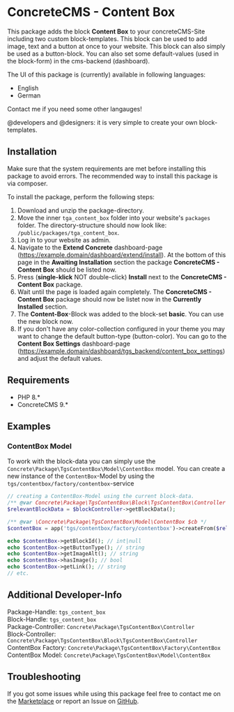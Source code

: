 # ConcreteCMS - Content Box
This package adds the block **Content Box** to your concreteCMS-Site including two custom block-templates.
This block can be used to add image, text and a button at once to your website. This block can also simply be used as 
a button-block. You can also set some default-values (used in the block-form) in the cms-backend (dashboard).

The UI of this package is (currently) available in following languages:
* English
* German

Contact me if you need some other langauges!

@developers and @designers: it is very simple to create your own block-templates. 

## Installation
Make sure that the system requirements are met before installing this package to avoid errors.
The recommended way to install this package is via composer.

To install the package, perform the following steps:
1. Download and unzip the package-directory.
2. Move the inner `tga_content_box` folder into your website's `packages` folder.
   The directory-structure should now look like: `/public/packages/tga_content_box`.
3. Log in to your website as admin.
4. Navigate to the **Extend Concrete** dashboard-page (https://example.domain/dashboard/extend/install).
   At the bottom of this page in the **Awaiting Installation** section the package **ConcreteCMS - Content Box**
   should be listed now. 
5. Press (**single-klick** NOT double-click) **Install** next to the **ConcreteCMS - Content Box** package. 
6. Wait until the page is loaded again completely. The **ConcreteCMS - Content Box** package should now be listet now
   in the **Currently Installed** section.
7. The **Content-Box**-Block was added to the block-set **basic**. You can use the new block now.
8. If you don't have any color-collection configured in your theme you may want to change the
   default button-type (button-color). You can go to the **Content Box Settings**
   dashboard-page (https://example.domain/dashboard/tgs_backend/content_box_settings) and adjust the default values.

## Requirements
* PHP 8.*
* ConcreteCMS 9.*

## Examples
### ContentBox Model
To work with the block-data you can simply use the `Concrete\Package\TgsContentBox\Model\ContentBox` model.
You can create a new instance of the `ContentBox`-Model by using the `tgs/contentbox/factory/contentbox`-service
```php
// creating a ContentBox-Model using the current block-data.
/** @var Concrete\Package\TgsContentBox\Block\TgsContentBox\Controller $blockController */
$relevantBlockData = $blockController->getBlockData();

/** @var \Concrete\Package\TgsContentBox\Model\ContentBox $cb */
$contentBox = app('tgs/contentbox/factory/contentbox')->createFrom($relevantBlockData);

echo $contentBox->getBlockId(); // int|null
echo $contentBox->getButtonType(); // string
echo $contentBox->getImageAlt(); // string
echo $contentBox->hasImage(); // bool
echo $contentBox->getLink(); // string
// etc.
```

## Additional Developer-Info
Package-Handle: `tgs_content_box`<br>
Block-Handle: `tgs_content_box`<br>
Package-Controller: `Concrete\Package\TgsContentBox\Controller`<br>
Block-Controller: `Concrete\Package\TgsContentBox\Block\TgsContentBox\Controller`<br>
ContentBox Factory: `Concrete\Package\TgsContentBox\Factory\ContentBox`<br>
ContentBox Model: `Concrete\Package\TgsContentBox\Model\ContentBox`

## Troubleshooting
If you got some issues while using this package feel free to contact me on the
[Marketplace](https://market.concretecms.com/) or report an Issue on
[GitHub](https://github.com/tochtergesellschaft/concretecms-content-box/issues).

